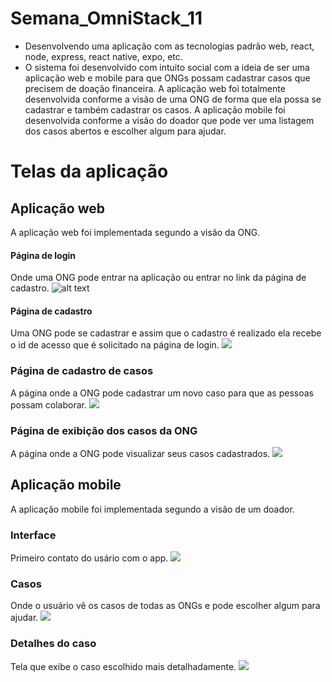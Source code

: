 # Semana_OmniStack_11
* Desenvolvendo uma aplicação com as tecnologias padrão web, react, node, express, react native, expo, etc.
* O sistema foi desenvolvido com intuito social com a ideia de ser uma aplicação web e mobile para que ONGs  possam cadastrar casos que precisem de doação financeira.  A aplicação web foi totalmente desenvolvida conforme a visão de uma ONG de forma que ela possa se cadastrar e também cadastrar os casos. A aplicação mobile foi desenvolvida conforme a visão do doador que pode ver uma listagem dos casos abertos e escolher algum para ajudar.

# Telas da aplicação

## Aplicação web
A aplicação web foi implementada segundo a visão da ONG.

#### Página de login 
Onde uma ONG pode entrar na aplicação ou entrar no link da página de cadastro.
![alt text](https://github.com/DayaneCordeiro/SemanaOmniStack_11/blob/master/imagens/Login.PNG)

#### Página de cadastro
Uma ONG pode se cadastrar e assim que o cadastro é realizado ela recebe o id de acesso que é solicitado na página de login.
![](https://github.com/DayaneCordeiro/SemanaOmniStack_11/blob/master/imagens/Cadastro.PNG)

### Página de cadastro de casos
A página onde a ONG pode cadastrar um novo caso para que as pessoas possam colaborar.
![](https://github.com/DayaneCordeiro/SemanaOmniStack_11/blob/master/imagens/NovoCaso.PNG)

### Página de exibição dos casos da ONG
A página onde a ONG pode visualizar seus casos cadastrados.
![](https://github.com/DayaneCordeiro/SemanaOmniStack_11/blob/master/imagens/Casos.PNG)

## Aplicação mobile
A aplicação mobile foi implementada segundo a visão de um doador.

### Interface
Primeiro contato do usário com o app.
![](https://github.com/DayaneCordeiro/SemanaOmniStack_11/blob/master/imagens/InterfaceMobile.PNG)

### Casos
Onde o usuário vê os casos de todas as ONGs e pode escolher algum para ajudar.
![](https://github.com/DayaneCordeiro/SemanaOmniStack_11/blob/master/imagens/CasosMobile.PNG)

### Detalhes do caso
Tela que exibe o caso escolhido mais detalhadamente.
![](https://github.com/DayaneCordeiro/SemanaOmniStack_11/blob/master/imagens/DetalhesCasoMobile.PNG)

